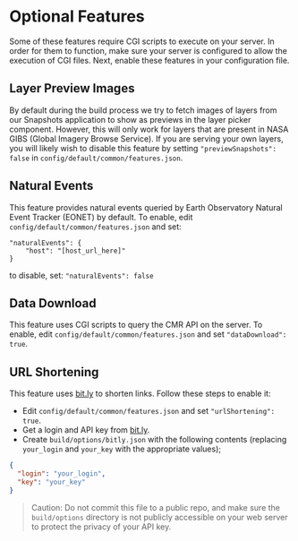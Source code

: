 # Optional Features

Some of these features require CGI scripts to execute on your server. In order for them
to function, make sure your server is configured to allow the execution of
CGI files. Next, enable these features in your configuration file.

## Layer Preview Images

By default during the build process we try to fetch images of layers from our Snapshots application to show as previews in the layer picker component.  However, this will only work for layers that are present in NASA GIBS (Global Imagery Browse Service).  If you are serving your own layers, you will likely wish to disable this feature by setting `"previewSnapshots": false` in `config/default/common/features.json`.

## Natural Events

This feature provides natural events queried by Earth Observatory Natural Event Tracker (EONET) by default. To enable, edit `config/default/common/features.json` and set:

```
"naturalEvents": {
    "host": "[host_url_here]"
}
```

to disable, set:
`"naturalEvents": false`

## Data Download

This feature uses CGI scripts to query the CMR API on the server. To enable,
edit `config/default/common/features.json` and set `"dataDownload": true`.

## URL Shortening

This feature uses
[bit.ly](http://bit.ly) to shorten links. Follow these steps to enable it:

* Edit `config/default/common/features.json` and set `"urlShortening": true`.
* Get a login and API key from [bit.ly](http://bit.ly).
* Create `build/options/bitly.json` with the following contents (replacing `your_login` and `your_key` with the appropriate values);

```json
{
  "login": "your_login",
  "key": "your_key"
}
```

> Caution: Do not commit this file to a public repo, and make sure the `build/options` directory is not publicly accessible on your web server to protect the privacy of your API key.
